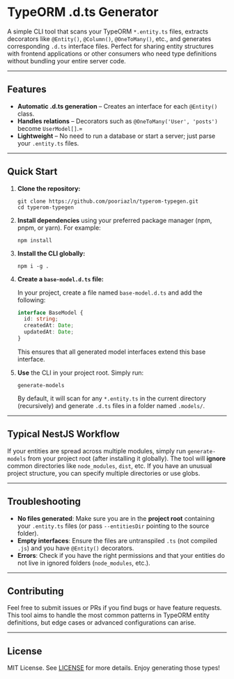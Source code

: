 # TypeORM .d.ts Generator

A simple CLI tool that scans your TypeORM `*.entity.ts` files, extracts decorators like `@Entity()`, `@Column()`, `@OneToMany()`, etc., and generates corresponding `.d.ts` interface files. Perfect for sharing entity structures with frontend applications or other consumers who need type definitions without bundling your entire server code.

---

## Features

- **Automatic .d.ts generation** – Creates an interface for each `@Entity()` class.
- **Handles relations** – Decorators such as `@OneToMany('User', 'posts')` become `UserModel[]`.=
- **Lightweight** – No need to run a database or start a server; just parse your `.entity.ts` files.

---

## Quick Start

1.  **Clone the repository:**

        git clone https://github.com/pooriazln/typerom-typegen.git
        cd typerom-typegen

2.  **Install dependencies** using your preferred package manager (npm, pnpm, or yarn). For example:

        npm install

3.  **Install the CLI globally:**

        npm i -g .

4.  **Create a `base-model.d.ts` file:**

    In your project, create a file named `base-model.d.ts` and add the following:

    ```ts
    interface BaseModel {
      id: string;
      createdAt: Date;
      updatedAt: Date;
    }
    ```

    This ensures that all generated model interfaces extend this base interface.

5.  **Use** the CLI in your project root. Simply run:

        generate-models

    By default, it will scan for any `*.entity.ts` in the current directory (recursively) and generate `.d.ts` files in a folder named `.models/`.

---

## Typical NestJS Workflow

If your entities are spread across multiple modules, simply run `generate-models` from your project root (after installing it globally). The tool will **ignore** common directories like `node_modules`, `dist`, etc. If you have an unusual project structure, you can specify multiple directories or use globs.

---

## Troubleshooting

- **No files generated**: Make sure you are in the **project root** containing your `.entity.ts` files (or pass `--entitiesDir` pointing to the source folder).
- **Empty interfaces**: Ensure the files are untranspiled `.ts` (not compiled `.js`) and you have `@Entity()` decorators.
- **Errors**: Check if you have the right permissions and that your entities do not live in ignored folders (`node_modules`, etc.).

---

## Contributing

Feel free to submit issues or PRs if you find bugs or have feature requests. This tool aims to handle the most common patterns in TypeORM entity definitions, but edge cases or advanced configurations can arise.

---

## License

MIT License. See [LICENSE](./LICENSE) for more details. Enjoy generating those types!
